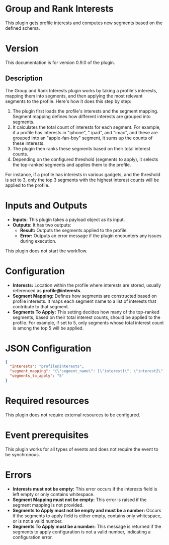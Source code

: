 # Group and Rank Interests

This plugin gets profile interests and computes new segments based on the defined schema. 

# Version

This documentation is for version 0.9.0 of the plugin.

## Description

The Group and Rank Interests plugin works by taking a profile's interests, mapping them into segments, and then applying
the most relevant segments to the profile. Here's how it does this step by step:

1. The plugin first loads the profile's interests and the segment mapping. Segment mapping defines how different
   interests are grouped into segments.
2. It calculates the total count of interests for each segment. For example, if a profile has interests in "iphone", "
   ipad", and "imac", and these are grouped into an "apple-fan-boy" segment, it sums up the counts of these interests.
3. The plugin then ranks these segments based on their total interest counts.
4. Depending on the configured threshold (segments to apply), it selects the top-ranked segments and applies them to the
   profile.

For instance, if a profile has interests in various gadgets, and the threshold is set to 3, only the top 3 segments with
the highest interest counts will be applied to the profile.

# Inputs and Outputs

- **Inputs:** This plugin takes a payload object as its input.
- **Outputs:** It has two outputs:
    - **Result:** Outputs the segments applied to the profile.
    - **Error:** Outputs an error message if the plugin encounters any issues during execution.

This plugin does not start the workflow.

# Configuration

- **Interests:** Location within the profile where interests are stored, usually referenced as __profile@interests__.
- **Segment Mapping:** Defines how segments are constructed based on profile interests. It maps each segment name to a
  list of interests that contribute to that segment.
- **Segments To Apply:** This setting decides how many of the top-ranked segments, based on their total interest counts,
  should be applied to the profile. For example, if set to 5, only segments whose total interest count is among the top
  5 will be applied.

# JSON Configuration

```json
{
  "interests": "profile@interests",
  "segment_mapping": "{\"segment_name\": [\"interest1\", \"interest2\"]}",
  "segments_to_apply": "5"
}
```

# Required resources

This plugin does not require external resources to be configured.

# Event prerequisites

This plugin works for all types of events and does not require the event to be synchronous.

# Errors

- **Interests must not be empty:** This error occurs if the interests field is left empty or only contains whitespace.
- **Segment Mapping must not be empty:** This error is raised if the segment mapping is not provided.
- **Segments to Apply must not be empty and must be a number:** Occurs if the segments to apply field is either empty,
  contains only whitespace, or is not a valid number.
- **Segments To Apply must be a number:** This message is returned if the segments to apply configuration is not a valid
  number, indicating a configuration error.